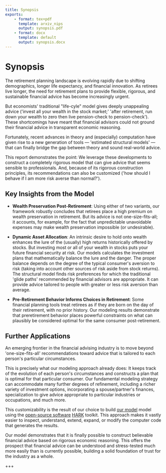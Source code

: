```yaml
---
title: Synopsis
exports:
    - format: tex+pdf
      template: arxiv_nips
      output: synopsis.pdf
    - format: docx
      template: default
      output: synopsis.docx
---
```


# Synopsis

The retirement planning landscape is evolving rapidly due to shifting demographics, longer life expectancy, and financial innovation. As retirees live longer, the need for retirement plans to provide flexible, rigorous, and sustainable financial advice has become increasingly urgent.

But economists' traditional "life-cyle" model gives deeply unappealing advice ('invest all your wealth in the stock market;' 'after retirement, run down your wealth to zero then live pension-check to pension-check'). These shortcomings have meant that financial advisors could not ground their financial advice in transparent economic reasoning.

Fortunately, recent advances in theory and (especially) computation have given rise to a new generation of tools — 'estimated structural models' — that can finally bridge the gap between theory and sound real-world advice.

This report demonstrates the point: We leverage these developments to construct a completely rigorous model that can give advice that seems sensible to professionals. And, because of its rigorous construction principles, its recommendations can also be customized ('how should I behave if I am more risk averse than normal?').

## Key Insights from the Model

- **Wealth Preservation Post-Retirement**: Using either of two variants, our framework robustly concludes that retirees place a high premium on wealth preservation in retirement. But its advice is not one-size-fits-all; it accounts, for example, for the fact that unpredictable unavoidable expenses may make wealth preservation impossible (or undesirable).

- **Dynamic Asset Allocation**: An intrinsic desire to hold onto wealth enhances the lure of the (usually) high returns historically offered by stocks. But investing most or all of your wealth in stocks puts your future financial security at risk.  Our models calculates the investment plans that mathematically balance the lure and the danger.  The proper balance depends on the degree of the typical consumer's aversion to risk (taking into account other sources of risk aside from stock returns).  The structural model finds risk preferences for which the traditional 'glide paths' recommended by financial advisors are appropriate. It can provide advice tailored to people with greater or less risk aversion than average.

- **Pre-Retirement Behavior Informs Choices in Retirement**: Some financial planning tools treat retirees as if they are born on the day of their retirement, with no prior history.  Our modeling results demonstrate that preretirement behavior places powerful constraints on what can plausibly be considered optimal for the same consumer post-retirement.

## Further Applications

An emerging frontier in the financial advising industry is to move beyond 'one-size-fits-all' recommendations toward advice that is tailored to each person's particular circumstances.

This is precisely what our modeling approach already does: It keeps track of the evolution of each person's circumstances and constructs a plan that is optimal for that particular consumer. Our fundamental modeling strategy can accommodate many further degrees of refinement, including a richer variety of investment options, incorporating a spouse/partner's finances, specialization to give advice appropriate to particular industries or occupations, and much more.

This customizability is the result of our choice to build [our model](https://github.com/econ-ark/life-cycle-prime-time) model using the [open-source software](https://en.wikipedia.org/wiki/Open-source_software) [HARK](https://docs.econ-ark.org) toolkit. This approach makes it vastly easier to inspect, understand, extend, expand, or modify the computer code that generates the results.

Our model demonstrates that it is finally possible to construct believable financial advice based on rigorous economic reasoning. This offers the prospect that financial advice can be understood and stress-tested much more easily than is currently possible, building a solid foundation of trust for the industry as a whole.

+++
